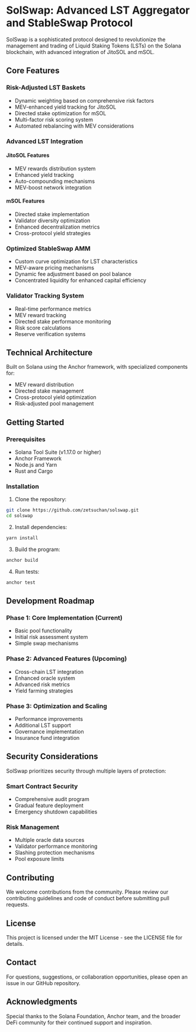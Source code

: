 # SolSwap: Advanced LST Aggregator and StableSwap Protocol

SolSwap is a sophisticated protocol designed to revolutionize the management and trading of Liquid Staking Tokens (LSTs) on the Solana blockchain, with advanced integration of JitoSOL and mSOL.

## Core Features

### Risk-Adjusted LST Baskets
- Dynamic weighting based on comprehensive risk factors
- MEV-enhanced yield tracking for JitoSOL
- Directed stake optimization for mSOL
- Multi-factor risk scoring system
- Automated rebalancing with MEV considerations

### Advanced LST Integration
#### JitoSOL Features
- MEV rewards distribution system
- Enhanced yield tracking
- Auto-compounding mechanisms
- MEV-boost network integration

#### mSOL Features
- Directed stake implementation
- Validator diversity optimization
- Enhanced decentralization metrics
- Cross-protocol yield strategies

### Optimized StableSwap AMM
- Custom curve optimization for LST characteristics
- MEV-aware pricing mechanisms
- Dynamic fee adjustment based on pool balance
- Concentrated liquidity for enhanced capital efficiency

### Validator Tracking System
- Real-time performance metrics
- MEV reward tracking
- Directed stake performance monitoring
- Risk score calculations
- Reserve verification systems

## Technical Architecture

Built on Solana using the Anchor framework, with specialized components for:
- MEV reward distribution
- Directed stake management
- Cross-protocol yield optimization
- Risk-adjusted pool management

## Getting Started

### Prerequisites
- Solana Tool Suite (v1.17.0 or higher)
- Anchor Framework
- Node.js and Yarn
- Rust and Cargo

### Installation

1. Clone the repository:
```bash
git clone https://github.com/zetsuchan/solswap.git
cd solswap
```

2. Install dependencies:
```bash
yarn install
```

3. Build the program:
```bash
anchor build
```

4. Run tests:
```bash
anchor test
```

## Development Roadmap

### Phase 1: Core Implementation (Current)
- Basic pool functionality
- Initial risk assessment system
- Simple swap mechanisms

### Phase 2: Advanced Features (Upcoming)
- Cross-chain LST integration
- Enhanced oracle system
- Advanced risk metrics
- Yield farming strategies

### Phase 3: Optimization and Scaling
- Performance improvements
- Additional LST support
- Governance implementation
- Insurance fund integration

## Security Considerations

SolSwap prioritizes security through multiple layers of protection:

### Smart Contract Security
- Comprehensive audit program
- Gradual feature deployment
- Emergency shutdown capabilities

### Risk Management
- Multiple oracle data sources
- Validator performance monitoring
- Slashing protection mechanisms
- Pool exposure limits

## Contributing

We welcome contributions from the community. Please review our contributing guidelines and code of conduct before submitting pull requests.

## License

This project is licensed under the MIT License - see the LICENSE file for details.

## Contact

For questions, suggestions, or collaboration opportunities, please open an issue in our GitHub repository.

## Acknowledgments

Special thanks to the Solana Foundation, Anchor team, and the broader DeFi community for their continued support and inspiration.
